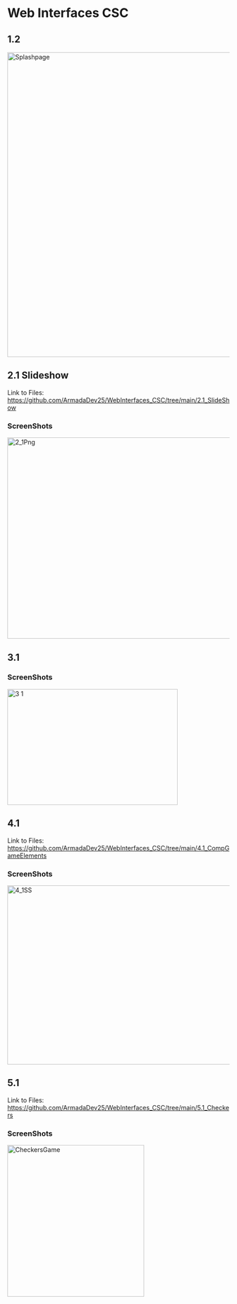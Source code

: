 # Web Interfaces CSC
## 1.2
<img width="1037" height="689" alt="Splashpage" src="https://github.com/user-attachments/assets/6aa22e6b-34aa-4d44-b140-3628203dbf69" /> <br>
## 2.1 Slideshow
Link to Files: https://github.com/ArmadaDev25/WebInterfaces_CSC/tree/main/2.1_SlideShow
### ScreenShots
<img width="544" height="455" alt="2_1Png" src="https://github.com/user-attachments/assets/ddc01da0-283a-4be8-ab1c-16bdf7856dff" /> <br>
## 3.1
### ScreenShots
<img width="386" height="262" alt="3 1" src="https://github.com/user-attachments/assets/2496d905-9172-4bc9-8c4e-c22d39ec88d4" /> <br>
## 4.1
Link to Files: https://github.com/ArmadaDev25/WebInterfaces_CSC/tree/main/4.1_CompGameElements 
### ScreenShots
<img width="549" height="405" alt="4_1SS" src="https://github.com/user-attachments/assets/fec18aed-b5f1-4d9f-9bd3-acdd95d683ee" /> <br>
## 5.1
Link to Files: https://github.com/ArmadaDev25/WebInterfaces_CSC/tree/main/5.1_Checkers
### ScreenShots
<img width="310" height="343" alt="CheckersGame" src="https://github.com/user-attachments/assets/082c4f5e-1b35-495a-b3e9-4b20021037c9" />
